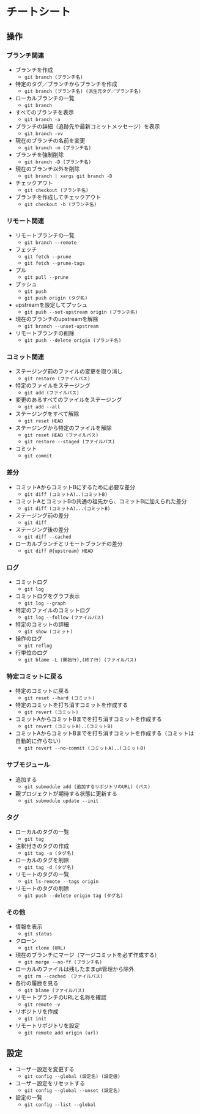 # チートシート
## 操作
### ブランチ関連
* ブランチを作成
    * `git branch (ブランチ名)`
* 特定のタグ／ブランチからブランチを作成
    * `git branch (ブランチ名) (派生元タグ／ブランチ名)`
* ローカルブランチの一覧
    * `git branch`
* すべてのブランチを表示
    * `git branch -a`
* ブランチの詳細（追跡先や最新コミットメッセージ）を表示
    * `git branch -vv`
* 現在のブランチの名前を変更
    * `git branch -m (ブランチ名)`
* ブランチを強制削除
    * `git branch -D (ブランチ名)`
* 現在のブランチ以外を削除
    * `git branch | xargs git branch -D`
* チェックアウト
    * `git checkout (ブランチ名)`
* ブランチを作成してチェックアウト
    * `git checkout -b (ブランチ名)`


### リモート関連
* リモートブランチの一覧
    * `git branch --remote`
* フェッチ
    * `git fetch --prune`
    * `git fetch --prune-tags`
* プル
    * `git pull --prune`
* プッシュ
    * `git push`
    * `git push origin (タグ名)`
* upstreamを設定してプッシュ
    * `git push --set-upstream origin (ブランチ名)`
* 現在のブランチのupstreamを解除
    * `git branch --unset-upstream`
* リモートブランチの削除
    * `git push --delete origin (ブランチ名)`

### コミット関連
* ステージング前のファイルの変更を取り消し
    * `git restore (ファイルパス)`
* 特定のファイルをステージング
    * `git add (ファイルパス)`
* 変更のあるすべてのファイルをステージング
    * `git add --all`
* ステージングをすべて解除
    * `git reset HEAD`
* ステージングから特定のファイルを解除
    * `git reset HEAD (ファイルパス)`
    * `git restore --staged (ファイルパス)`
* コミット
    * `git commit`

### 差分
* コミットAからコミットBにするために必要な差分
    * `git diff (コミットA)..(コミットB)`
* コミットAとコミットBの共通の祖先から、コミットBに加えられた差分
    * `git diff (コミットA)...(コミットB)`
* ステージング前の差分
    * `git diff`
* ステージング後の差分
    * `git diff --cached`
* ローカルブランチとリモートブランチの差分
    * `git diff @{upstream} HEAD`

### ログ
* コミットログ
    * `git log`
* コミットログをグラフ表示
    * `git log --graph`
* 特定のファイルのコミットログ
    * `git log --follow (ファイルパス)`
* 特定のコミットの詳細
    * `git show (コミット)`
* 操作のログ
    * `git reflog`
* 行単位のログ
    * `git blame -L (開始行),(終了行) (ファイルパス)`

### 特定コミットに戻る
* 特定のコミットに戻る
    * `git reset --hard (コミット)`
* 特定のコミットを打ち消すコミットを作成する
    * `git revert (コミット)`
* コミットAからコミットBまでを打ち消すコミットを作成する
    * `git revert (コミットA)..(コミットB)`
* コミットAからコミットBまでを打ち消すコミットを作成する（コミットは自動的に作らない）
    * `git revert --no-commit (コミットA)..(コミットB)`

### サブモジュール
* 追加する
    * `git submodule add (追加するリポジトリのURL) (パス)`
* 親プロジェクトが期待する状態に更新する
    * `git submodule update --init`

### タグ
* ローカルのタグの一覧
    * `git tag`
* 注釈付きのタグの作成
    * `git tag -a (タグ名)`
* ローカルのタグを削除
    * `git tag -d (タグ名)`
* リモートのタグの一覧
    * `git ls-remote --tags origin`
* リモートのタグの削除
    * `git push --delete origin tag (タグ名)`

### その他
* 情報を表示
    * `git status`
* クローン
    * `git clone (URL)`
* 現在のブランチにマージ（マージコミットを必ず作成する）
    * `git merge --no-ff (ブランチ名)`
* ローカルのファイルは残したままgit管理から除外
    * `git rm --cached （ファイルパス)`
* 各行の履歴を見る
    * `git blame (ファイルパス)`
* リモートブランチのURLと名称を確認
    * `git remote -v`
* リポジトリを作成
    * `git init`
* リモートリポジトリを設定
    * `git remote add origin (url)`

## 設定
* ユーザー設定を変更する
    * `git config --global (設定名) (設定値)`
* ユーザー設定をリセットする
    * `git config --global --unset (設定名)`
* 設定の一覧
    * `git config --list --global`

